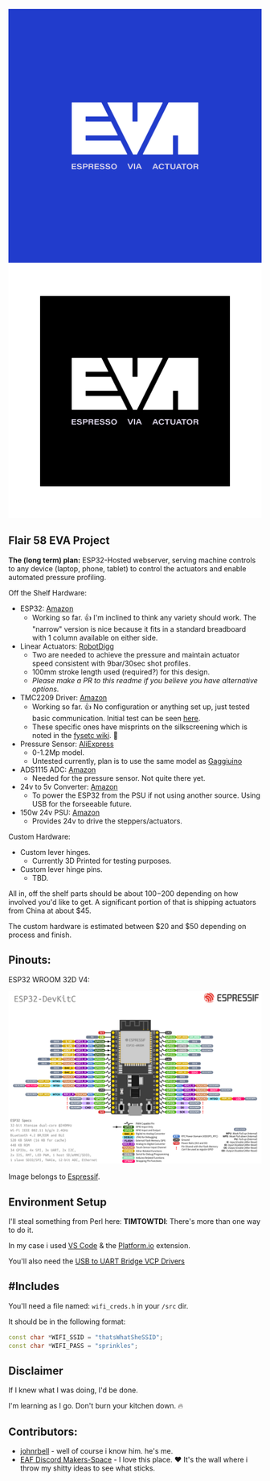 <!--<p align="center">
<picture>
  <source media="(prefers-color-scheme: dark)" srcset="/img/logo_dark.png">
  <img alt="eva logo" src="/img/logo_light.png" width=80%>
</picture>
</p>-->

![dark logo](img/logo_dark.png#gh-dark-mode-only)
![light logo](img/logo_light.png#gh-light-mode-only)

## Flair 58 EVA Project

**The (long term) plan:** ESP32-Hosted webserver, serving machine controls to any device (laptop, phone, tablet) to control the actuators and enable automated pressure profiling. 

Off the Shelf Hardware: 
- ESP32: [Amazon](https://a.co/d/gceXPfS)
    - Working so far. 👍 I'm inclined to think any variety should work. The "narrow" version is nice because it fits in a standard breadboard with 1 column available on either side. 
- Linear Actuators: [RobotDigg](https://robotdigg.com/product/1815/9-36VDC-stepper-motor-gear-drive-linear-actuator)
    - Two are needed to achieve the pressure and maintain actuator speed consistent with 9bar/30sec shot profiles.
    - 100mm stroke length used (required?) for this design. 
    - *Please make a PR to this readme if you believe you have alternative options.*
- TMC2209 Driver: [Amazon](https://www.amazon.com/dp/B08DFV4QQ1)
    - Working so far. 👍 No configuration or anything set up, just tested basic communication. Initial test can be seen [here](https://github.com/johnrbell/ESP32_TCM2209_Testing).
    - These specific ones have misprints on the silkscreening which is noted in the [fysetc wiki](https://wiki.fysetc.com/Silent2209/#v30-hardware-connection). 🤨 
- Pressure Sensor: [AliExpress](https://www.aliexpress.us/item/2255800570317172.html)
    - 0-1.2Mp model. 
    - Untested currently, plan is to use the same model as [Gaggiuino](https://gaggiuino.github.io/#/)
- ADS1115 ADC: [Amazon](https://a.co/d/2AMfJ7w)    
    - Needed for the pressure sensor. Not quite there yet. 
- 24v to 5v Converter:  [Amazon](https://www.amazon.com/dp/B08NZV88MC)
    - To power the ESP32 from the PSU if not using another source. Using USB for the forseeable future. 
- 150w 24v PSU:  [Amazon](https://www.amazon.com/dp/B077B7DHYL)
    - Provides 24v to drive the steppers/actuators. 

Custom Hardware:
- Custom lever hinges.
    - Currently 3D Printed for testing purposes. 
- Custom lever hinge pins. 
    - TBD.


All in, off the shelf parts should be about $100-$200 depending on how involved you'd like to get. A significant portion of that is shipping actuators from China at about $45.

The custom hardware is estimated between $20 and $50 depending on process and finish. 

## Pinouts:

ESP32 WROOM 32D V4:

![esp32 pinout](img/esp32_pinout.png)

Image belongs to [Espressif](https://docs.espressif.com/projects/esp-idf/en/latest/esp32/hw-reference/esp32/get-started-devkitc.html).
<!-- TMC2209 Stepper Driver - ![image](/img/tmc2209_pinout.png) -->

## Environment Setup
I'll steal something from Perl here: **TIMTOWTDI**: There's more than one way to do it.

In my case i used [VS Code](https://code.visualstudio.com/) & the [Platform.io](https://platformio.org/) extension. 

You'll also need the [USB to UART Bridge VCP Drivers](https://www.silabs.com/developers/usb-to-uart-bridge-vcp-drivers?tab=downloads)

## #Includes
You'll need a file named: `wifi_creds.h` in your `/src` dir. 

It should be in the following format: 

```C++
const char *WIFI_SSID = "thatsWhatSheSSID";
const char *WIFI_PASS = "sprinkles";
```

## Disclaimer
If I knew what I was doing, I'd be done. 

I'm learning as I go. Don't burn your kitchen down. 🔥

## Contributors:
- [johnrbell](http://www.github.com/johnrbell) - well of course i know him. he's me.
- [EAF Discord Makers-Space]([https://discord.gg/espresso](https://discord.com/channels/726985544038612993/796141865099329547)) - I love this place. ❤️ It's the wall where i throw my shitty ideas to see what sticks. 


<!-- <a href="#">
  <img height=200 align="center" src="https://github-readme-stats.vercel.app/api?username=johnrbell&show_icons=true&theme=transparent&rank_icon=github" />
</a>
<a href="#">
  <img height=200 align="center" src="https://github-readme-stats.vercel.app/api/top-langs/?username=johnrbell&theme=transparent&hide=html&hideprogress=true&card_width=480" />
</a> -->
